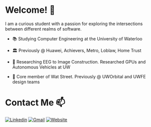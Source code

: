 <!--
**ReshiAdavan/ReshiAdavan** is a ✨ _special_ ✨ repository because its `README.md` (this file) appears on your GitHub profile.

Here are some ideas to get you started:

- 🔭 I’m currently working on ...
- 🌱 I’m currently learning ...
- 👯 I’m looking to collaborate on ...
- 🤔 I’m looking for help with ...
- 💬 Ask me about ...
- 📫 How to reach me: ...
- 😄 Pronouns: ...
- ⚡ Fun fact: ...
-->

# Welcome! 👋

<!-- <img src="https://github.com/ReshiAdavan/ReshiAdavan/blob/master/imgs/ReshiBanner.PNG" width="1000" height="275"/> -->

I am a curious student with a passion for exploring the intersections between different realms of software.

- 📚 Studying Computer Engineering at the University of Waterloo

- 🏛️ Previously @ Huawei, Achievers, Metro, Loblaw, Home Trust

- 🧪 Researching EEG to Image Construction. Researched GPUs and Autonomous Vehicles at UW

- 🔭 Core member of Wat Street. Previously @ UWOrbital and UWFE design teams

<!--
- 🌱 Exploring machine learning (CV & NLP) and distributed systems. Curious about graphics, GPUs, and compilers

- 🎯 Avid competitive soccer/basketball/volleyball player. Interested in cars, reading books, fitness, and hiking

- 💼 Seeking **Internships**, **Contract Work**, and **Research Positions**
-->

<!--
[![Top Langs](https://github-readme-stats.vercel.app/api/top-langs/?username=ReshiAdavan&layout=compact&theme=apprentice&langs_count=8&custom_title=My%20Languages&hide=C,Pascal,jupyter%20notebook,html,css&card_width=380&card_height=300)](https://github.com/anuraghazra/github-readme-stats)
[![Stats](https://github-readme-stats.vercel.app/api?username=ReshiAdavan&layout=compact&theme=apprentice&show_icons=true&count_private=true&card_width=380)](https://github.com/anuraghazra/github-readme-stats)
<img src="https://media.giphy.com/media/dWesBcTLavkZuG35MI/giphy.gif" width="410" height="165" />
-->

# Contact Me 📫

[![Linkedin](https://img.shields.io/badge/LinkedIn-0077B5?style=for-the-badge&logo=linkedin&logoColor=white)](https://www.linkedin.com/in/reshiadavan/)
[![Gmail](https://img.shields.io/badge/Gmail-D14836?style=for-the-badge&logo=gmail&logoColor=white)](mailto:reshiadavan27@gmail.com)
[![Website](https://img.shields.io/badge/Website-7B42BC?style=for-the-badge&logo=Firefox-Browser&logoColor=white)](https://reshiadavan.me)

<!-- [![GitHub](https://img.shields.io/badge/GitHub-100000?style=for-the-badge&logo=github&logoColor=white)](https://github.com/ReshiAdavan/ReshiAdavan) -->
<!-- [![Resume](https://img.shields.io/badge/Resume-%23E01F3D.svg?&style=for-the-badge&logoColor=white)](https://...) -->
